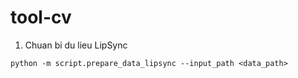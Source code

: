 # tool-cv


1. Chuan bi du lieu LipSync
```
python -m script.prepare_data_lipsync --input_path <data_path>
```

